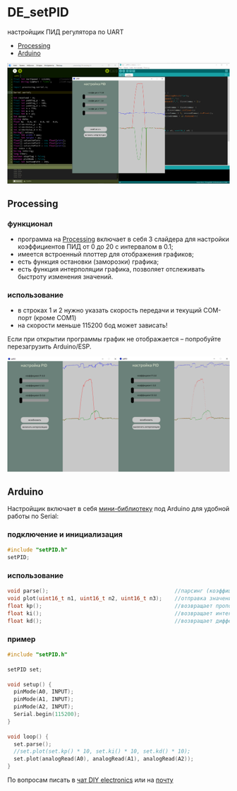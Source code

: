 # DE_setPID
настройщик ПИД регулятора по UART

- [Processing](#Processing)
- [Arduino](#Arduino)

![setPID](https://github.com/DIY-Elecron1cs/DE_setPID/blob/main/images/image-setPID1.png?raw=true)

## Processing
### функционал
- программа на [Processing](https://github.com/DIY-Elecron1cs/DE_setPID/blob/main/processing/setPID.pde) включает в себя 3 слайдера для настройки коэффициентов ПИД от 0 до 20 с интервалом в 0.1;
- имеется встроенный плоттер для отображения графиков;
- есть функция остановки (заморозки) графика;
- есть функция интерполяции графика, позволяет отслеживать быстроту изменения значений.
### использование
- в строках 1 и 2 нужно указать скорость передачи и текущий COM-порт (кроме COM1)
- на скорости меньше 115200 бод может зависать!

Если при открытии программы график не отображается – попробуйте перезагрузить Arduino/ESP.

![interpolation](https://github.com/DIY-Elecron1cs/DE_setPID/blob/main/images/interpolation.png?raw=true)

## Arduino
Настройщик включает в себя [мини-библиотеку](https://github.com/DIY-Elecron1cs/DE_setPID/blob/main/arduino/test/setPID.h) под Arduino для удобной работы по Serial:
### подключение и инициализация
```cpp
#include "setPID.h"
setPID;
```
### использование
```cpp
void parse();                                        //парсинг (коэффициентов ПИД)
void plot(uint16_t n1, uint16_t n2, uint16_t n3);    //отправка значений на плоттер
float kp();                                          //возвращает пропорциональный коэффициент
float ki();                                          //возвращает интегральный коэффициент
float kd();                                          //возвращает дифференциальный коэффициент
```
### пример
```cpp
#include "setPID.h"

setPID set;

void setup() {
  pinMode(A0, INPUT);
  pinMode(A1, INPUT);
  pinMode(A2, INPUT);
  Serial.begin(115200);
}

void loop() {
  set.parse();
  //set.plot(set.kp() * 10, set.ki() * 10, set.kd() * 10);
  set.plot(analogRead(A0), analogRead(A1), analogRead(A2));
}
```

По вопросам писать в [чат DIY electronics](https://t.me/diy_electronics_chat) или на [почту](diy-electronics@mail.ru)
